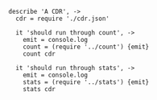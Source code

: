     describe 'A CDR', ->
      cdr = require './cdr.json'

      it 'should run through count', ->
        emit = console.log
        count = (require '../count') {emit}
        count cdr

      it 'should run through stats', ->
        emit = console.log
        stats = (require '../stats') {emit}
        stats cdr
